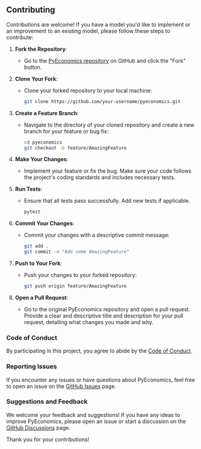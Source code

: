 ## Contributing

Contributions are welcome! If you have a model you'd like to implement or an
improvement to an existing model, please follow these steps to contribute:

1. **Fork the Repository**:
   - Go to the [PyEconomics repository](https://github.com/nathanramoscfa/pyeconomics)
     on GitHub and click the "Fork" button.

2. **Clone Your Fork**:
   - Clone your forked repository to your local machine:
     ```sh
     git clone https://github.com/your-username/pyeconomics.git
     ```

3. **Create a Feature Branch**:
   - Navigate to the directory of your cloned repository and create a new branch
     for your feature or bug fix:
     ```sh
     cd pyeconomics
     git checkout -b feature/AmazingFeature
     ```

4. **Make Your Changes**:
   - Implement your feature or fix the bug. Make sure your code follows the 
     project's coding standards and includes necessary tests.

5. **Run Tests**:
   - Ensure that all tests pass successfully. Add new tests if applicable.
     ```sh
     pytest
     ```

6. **Commit Your Changes**:
   - Commit your changes with a descriptive commit message:
     ```sh
     git add .
     git commit -m "Add some AmazingFeature"
     ```

7. **Push to Your Fork**:
   - Push your changes to your forked repository:
     ```sh
     git push origin feature/AmazingFeature
     ```

8. **Open a Pull Request**:
   - Go to the original PyEconomics repository and open a pull request. Provide 
     a clear and descriptive title and description for your pull request, 
     detailing what changes you made and why.

### Code of Conduct

By participating in this project, you agree to abide by the 
[Code of Conduct](CODE_OF_CONDUCT.md).

### Reporting Issues

If you encounter any issues or have questions about PyEconomics, feel free to 
open an issue on the 
[GitHub Issues](https://github.com/nathanramoscfa/pyeconomics/issues) 
page.

### Suggestions and Feedback

We welcome your feedback and suggestions! If you have any ideas to improve 
PyEconomics, please open an issue or start a discussion on the 
[GitHub Discussions](https://github.com/nathanramoscfa/pyeconomics/discussions) 
page.

Thank you for your contributions!
